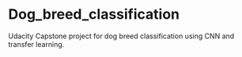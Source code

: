 # Dog_breed_classification
Udacity Capstone project for dog breed classification using CNN and transfer learning.
